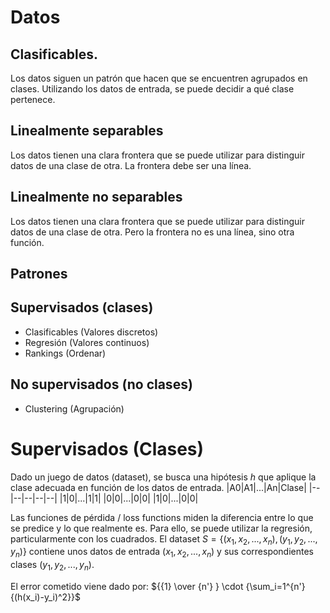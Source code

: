 # Datos
## Clasificables.
Los datos siguen un patrón que hacen que se encuentren agrupados en clases. Utilizando los datos de entrada, se puede decidir a qué clase pertenece.

## Linealmente separables
Los datos tienen una clara frontera que se puede utilizar para distinguir datos de una clase de otra.
La frontera debe ser una línea.

## Linealmente no separables
Los datos tienen una clara frontera que se puede utilizar para distinguir datos de una clase de otra.
Pero la frontera no es una línea, sino otra función.

## Patrones
## Supervisados (clases)
- Clasificables (Valores discretos)
- Regresión (Valores continuos)
- Rankings (Ordenar)
## No supervisados (no clases)
- Clustering (Agrupación)

# Supervisados (Clases)
Dado un juego de datos (dataset), se busca una hipótesis $h$ que aplique la clase adecuada en función de los datos de entrada.
|A0|A1|...|An|Clase|
|--|--|--|--|--|
|1|0|...|1|1|
|0|0|...|0|0|
|1|0|...|0|0|

Las funciones de pérdida / loss functions miden la diferencia entre lo que se predice y lo que realmente es. Para ello, se puede utilizar la regresión, particularmente con los cuadrados.
El dataset $S = \{ ( x_1, x_2, ..., x_n ), (y_1, y_2, ..., y_n)\}$ contiene unos datos de entrada $(x_1, x_2, ..., x_n)$ y sus correspondientes clases $(y_1, y_2, ..., y_n)$.

El error cometido viene dado por: ${{1} \over {n'} } \cdot {\sum_i=1^{n'} {(h(x_i)-y_i)^2}}$